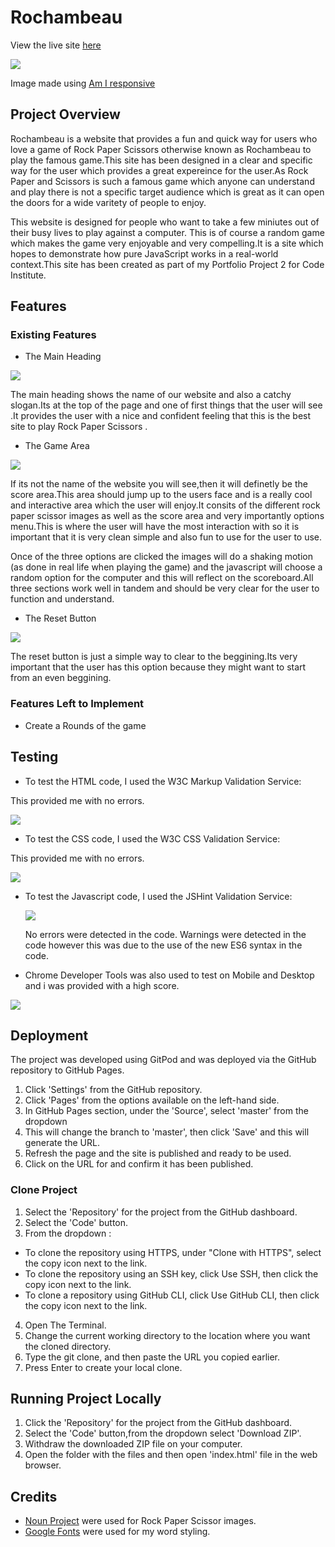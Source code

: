#   Rochambeau

View the live site [here](https://ibrahimali31.github.io/Rochambeau/) 

<img src= "assets/images/testing/am-i-responsive.png">

Image made using [Am I responsive](http://ami.responsivedesign.is/)

## Project Overview 

Rochambeau is a website that provides a fun and quick way for users who love a game of Rock Paper Scissors otherwise known as Rochambeau to play the famous game.This site has been designed in a clear and specific way for the user which provides 
a great expereince for the user.As Rock Paper and Scissors is such a famous game which anyone can understand and play there is not a specific target audience which is great as it can open the doors for a wide varitety of people to enjoy.

This website is designed for people who want to take a few miniutes out of their busy lives to play against a computer.
This is of course a random game which makes the game very enjoyable and very compelling.It is a site which hopes to demonstrate how pure JavaScript works in a real-world context.This site has been created as part of my Portfolio Project 2 for Code Institute.

## Features 

### Existing Features

* The Main Heading 

<img src="assets/images/testing/heading.png">

The main heading shows the name of our website and also a catchy slogan.Its at the top 
of the page and one of first things that the user will see .It provides the user with a
nice and confident feeling that this is the best site to play Rock Paper Scissors .

* The Game Area

<img src="assets/images/testing/score area.png">

If its not the name of the website you will see,then it will definetly be the score area.This 
area should jump up to the users face and is a really cool and interactive area which the user
will enjoy.It consits of the different rock paper scissor images as well as the score area and 
very importantly options menu.This is where the user will have the most interaction with so it 
is important that it is very clean simple and also fun to use for the user to use.

Once of the three options are clicked the images will do a shaking motion (as done in real life when
playing the game) and the javascript will choose a  random option for the computer and this will reflect 
on the scoreboard.All three sections work well in tandem and should be very clear for the user to function
and understand.

* The Reset Button 

<img src="assets/images/testing/reset.png">

The reset button is just a simple way to clear to the beggining.Its very important that the user has this option
because they might want to start from an even beggining.

### Features Left to Implement 

* Create a Rounds of the game

## Testing 

* To test the HTML code, I used the W3C Markup Validation Service:

 This provided me with no errors.

<img src="assets/images/testing/html-validation.png">


* To test the CSS code, I used the W3C CSS Validation Service:

 This provided me with no errors.

 <img src="assets/images/testing/css-validation.png">

 * To test the Javascript code, I used the JSHint Validation Service:

   <img src="assets/images/testing/js-validation.png">

   No errors were detected in the code. Warnings were detected in the code however this was due to the use of the new ES6 syntax in the code.


  * Chrome Developer Tools was also used to test on Mobile and Desktop and i was provided with a high score.

  <img src="assets/images/testing/lighthouse score.png">

  ## Deployment

  The project was developed using GitPod and was deployed via the GitHub repository to GitHub Pages.

  1.  Click 'Settings' from the GitHub repository.
  2.  Click 'Pages' from the options available on the left-hand side.
  3.  In GitHub Pages section, under the 'Source', select 'master' from the dropdown
  4.  This will change the branch to 'master', then click 'Save' and this will generate the URL.
  5.  Refresh the page and the site is published and ready to be used.
  6.  Click on the URL for and confirm it has been published.

  ### Clone Project 

  1. Select the 'Repository' for the project from the GitHub dashboard.
  2. Select the 'Code' button. 
  3. From the dropdown :
  - To clone the repository using HTTPS, under "Clone with HTTPS", select the copy icon next to the link.
  - To clone the repository using an SSH key, click Use SSH, then click the copy icon next to the link.
  - To clone a repository using GitHub CLI, click Use GitHub CLI, then click the copy icon next to the link.

  4. Open The Terminal.
  5. Change the current working directory to the location where you want the cloned directory.
  6. Type the git clone, and then paste the URL you copied earlier.
  7. Press Enter to create your local clone.

  ## Running Project Locally

  1. Click the 'Repository' for the project from the GitHub dashboard.
  2. Select the 'Code' button,from the dropdown select 'Download ZIP'.
  3. Withdraw the downloaded ZIP file on your computer.
  4. Open the folder with the files and then open 'index.html' file in the web browser.

  ## Credits 

  - [Noun Project](https://thenounproject.com/) were used for Rock Paper Scissor images.
  - [Google Fonts](https://fonts.google.com/) were used for my word styling.





